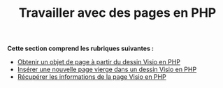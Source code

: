 ﻿---
title: Travailler avec des pages en PHP
type: docs
weight: 80
url: /fr/java/working-with-pages-in-php/
---
**Cette section comprend les rubriques suivantes :**

- [Obtenir un objet de page à partir du dessin Visio en PHP](/diagram/fr/java/get-a-page-object-from-visio-drawing-in-php/)
- [Insérer une nouvelle page vierge dans un dessin Visio en PHP](/diagram/fr/java/insert-a-new-blank-page-into-a-visio-drawing-in-php/)
- [Récupérer les informations de la page Visio en PHP](/diagram/fr/java/retrieve-visio-page-information-in-php/)
